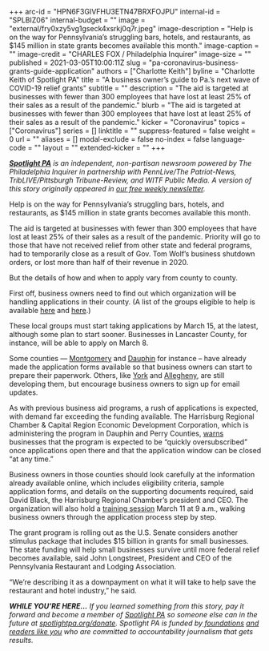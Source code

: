 +++
arc-id = "HPN6F3GIVFHU3ETN47BRXFOJPU"
internal-id = "SPLBIZ06"
internal-budget = ""
image = "external/fry0xzy5vg1gseck4xsrkj0q7r.jpeg"
image-description = "Help is on the way for Pennsylvania’s struggling bars, hotels, and restaurants, as $145 million in state grants becomes available this month."
image-caption = ""
image-credit = "CHARLES FOX / Philadelphia Inquirer"
image-size = ""
published = 2021-03-05T10:00:11Z
slug = "pa-coronavirus-business-grants-guide-application"
authors = ["Charlotte Keith"]
byline = "Charlotte Keith of Spotlight PA"
title = "A business owner’s guide to Pa.’s next wave of COVID-19 relief grants"
subtitle = ""
description = "The aid is targeted at businesses with fewer than 300 employees that have lost at least 25% of their sales as a result of the pandemic."
blurb = "The aid is targeted at businesses with fewer than 300 employees that have lost at least 25% of their sales as a result of the pandemic."
kicker = "Coronavirus"
topics = ["Coronavirus"]
series = []
linktitle = ""
suppress-featured = false
weight = 0
url = ""
aliases = []
modal-exclude = false
no-index = false
language-code = ""
layout = ""
extended-kicker = ""
+++

<a href="https://lesspage.com/"><i><b>Spotlight PA</b></i></a><i> is an independent, non-partisan newsroom powered by The Philadelphia Inquirer in partnership with PennLive/The Patriot-News, TribLIVE/Pittsburgh Tribune-Review, and WITF Public Media. A version of this story originally appeared in </i><a href="https://lesspage.com/newsletters"><i>our free weekly newsletter</i></a><i>.</i>

Help is on the way for Pennsylvania’s struggling bars, hotels, and restaurants, as $145 million in state grants becomes available this month.

The aid is targeted at businesses with fewer than 300 employees that have lost at least 25% of their sales as a result of the pandemic. Priority will go to those that have not received relief from other state and federal programs, had to temporarily close as a result of Gov. Tom Wolf’s business shutdown orders, or lost more than half of their revenue in 2020.

But the details of how and when to apply vary from county to county.

<script src="https://lesspage.com/embed.js" async></script><div data-spl-embed-version="1" data-spl-src="https://lesspage.com/embeds/newsletter/"></div>

First off, business owners need to find out which organization will be handling applications in their county. (A list of the groups eligible to help is available <a href="https://dced.pa.gov/cedo/">here</a> and <a href="https://dced.pa.gov/download/cdfi-geographic-coverage-areas/?wpdmdl=95070&refresh=6023dca92a1a71612962985">here</a>.)

These local groups must start taking applications by March 15, at the latest, although some plan to start sooner. Businesses in Lancaster County, for instance, will be able to apply on March 8.

Some counties — <a href="https://www.montcopa.org/3705/MontcoStrong-2021-Pennsylvania-Hospitali">Montgomery</a> and <a href="https://www.harrisburgregionalchamber.org/chirp/dauphin/">Dauphin</a> for instance – have already made the application forms available so that business owners can start to prepare their paperwork. Others, like <a href="https://www.preparedyork.com/chirp/">York</a> and <a href="https://www.alleghenycounty.us/economic-development/hospitality-industry-recovery-program.aspx">Allegheny</a>, are still developing them, but encourage business owners to sign up for email updates.

As with previous business aid programs, a rush of applications is expected, with demand far exceeding the funding available. The Harrisburg Regional Chamber &amp; Capital Region Economic Development Corporation, which is administering the program in Dauphin and Perry Counties, <a href="https://www.harrisburgregionalchamber.org/chirp/dauphin/">warns</a> businesses that the program is expected to be “quickly oversubscribed” once applications open there and that the application window can be closed “at any time.”

<script src="https://lesspage.com/embed.js" async></script><div data-spl-embed-version="1" data-spl-src="https://lesspage.com/embeds/donate/?teaser_text=If%20you%20learned%20something%20from%20this%20report%2C%20pay%20it%20forward%20and%20become%20a%20member%20of%20Spotlight%20PA%20so%20someone%20else%20can%20in%20the%20future.&cta_text=CLICK%20TO%20CONTRIBUTE&eyebrow_text=WHILE%20YOU'RE%20HERE..."></div>


Business owners in those counties should look carefully at the information already available online, which includes eligibility criteria, sample application forms, and details on the supporting documents required, said David Black, the Harrisburg Regional Chamber’s president and CEO. The organization will also hold a <a href="https://web.harrisburgregionalchamber.org/events/COVID19Hospitality%20Industry%20Recovery%20Program%20Guidance%20Webinar-3551/details">training session</a> March 11 at 9 a.m., walking business owners through the application process step by step.

The grant program is rolling out as the U.S. Senate considers another stimulus package that includes $15 billion in grants for small businesses. The state funding will help small businesses survive until more federal relief becomes available, said John Longstreet, President and CEO of the Pennsylvania Restaurant and Lodging Association.

“We’re describing it as a downpayment on what it will take to help save the restaurant and hotel industry,” he said.

<i><b>WHILE YOU’RE HERE...</b></i><i> If you learned something from this story, pay it forward and become a member of </i><a href="https://lesspage.com/"><i>Spotlight PA</i></a><i> so someone else can in the future at </i><a href="http://spotlightpa.org/donate"><i>spotlightpa.org/donate</i></a><i>. Spotlight PA is funded by</i><a href="https://lesspage.com/support"><i> foundations</i></a><i> </i><a href="https://lesspage.com/support"><i>and readers like you</i></a><i> who are committed to accountability journalism that gets results.</i>
